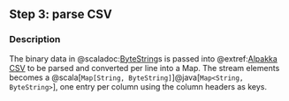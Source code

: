 ## Step 3: parse CSV

### Description

The binary data in @scaladoc:[ByteString](akka.util.ByteString)s is passed into @extref:[Alpakka CSV](alpakka-docs:data-transformations/csv.html) to be parsed and converted per line into a Map. The stream elements becomes a @scala[`Map[String, ByteString]`]@java[`Map<String, ByteString>`], one entry per column using the column headers as keys.
